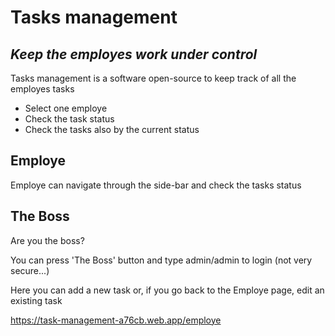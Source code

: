 # Tasks management
## _Keep the employes work under control_

Tasks management is a software open-source to keep track of all the employes tasks 

- Select one employe
- Check the task status
- Check the tasks also by the current status

## Employe

Employe can navigate through the side-bar and check the tasks status

## The Boss

Are you the boss?

You can press 'The Boss' button and type admin/admin to login (not very secure...)

Here you can add a new task or, if you go back to the Employe page, edit an existing task

https://task-management-a76cb.web.app/employe
